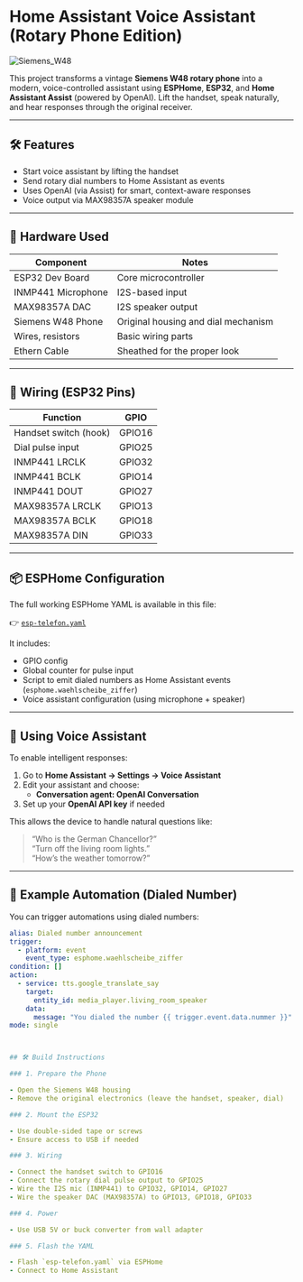 # Home Assistant Voice Assistant (Rotary Phone Edition)

![Siemens_W48](https://github.com/user-attachments/assets/3ee3ac31-729b-4c16-94d3-c70e21f779ed)

This project transforms a vintage **Siemens W48 rotary phone** into a modern, voice-controlled assistant using **ESPHome**, **ESP32**, and **Home Assistant Assist** (powered by OpenAI). Lift the handset, speak naturally, and hear responses through the original receiver.

---

## 🛠️ Features

- Start voice assistant by lifting the handset
- Send rotary dial numbers to Home Assistant as events
- Uses OpenAI (via Assist) for smart, context-aware responses
- Voice output via MAX98357A speaker module

---

## 🧰 Hardware Used

| Component           | Notes                                |
|--------------------|----------------------------------------|
| ESP32 Dev Board     | Core microcontroller                  |
| INMP441 Microphone  | I2S-based input                       |
| MAX98357A DAC       | I2S speaker output                    |
| Siemens W48 Phone   | Original housing and dial mechanism   |
| Wires, resistors    | Basic wiring parts                    |
| Ethern Cable        | Sheathed for the proper look          |

---

## 🔌 Wiring (ESP32 Pins)

| Function              | GPIO       |
|-----------------------|------------|
| Handset switch (hook) | GPIO16     |
| Dial pulse input      | GPIO25     |
| INMP441 LRCLK         | GPIO32     |
| INMP441 BCLK          | GPIO14     |
| INMP441 DOUT          | GPIO27     |
| MAX98357A LRCLK       | GPIO13     |
| MAX98357A BCLK        | GPIO18     |
| MAX98357A DIN         | GPIO33     |

---

## 📦 ESPHome Configuration

The full working ESPHome YAML is available in this file:

👉 [`esp-telefon.yaml`](./esp-telefon.yaml)

It includes:

- GPIO config
- Global counter for pulse input
- Script to emit dialed numbers as Home Assistant events (`esphome.waehlscheibe_ziffer`)
- Voice assistant configuration (using microphone + speaker)

---

## 🧠 Using Voice Assistant

To enable intelligent responses:

1. Go to **Home Assistant → Settings → Voice Assistant**
2. Edit your assistant and choose:
   - **Conversation agent: OpenAI Conversation**
3. Set up your **OpenAI API key** if needed

This allows the device to handle natural questions like:

> “Who is the German Chancellor?”  
> “Turn off the living room lights.”  
> “How’s the weather tomorrow?”

---

## 🧪 Example Automation (Dialed Number)

You can trigger automations using dialed numbers:

```yaml
alias: Dialed number announcement
trigger:
  - platform: event
    event_type: esphome.waehlscheibe_ziffer
condition: []
action:
  - service: tts.google_translate_say
    target:
      entity_id: media_player.living_room_speaker
    data:
      message: "You dialed the number {{ trigger.event.data.nummer }}"
mode: single



## 🛠️ Build Instructions

### 1. Prepare the Phone

- Open the Siemens W48 housing
- Remove the original electronics (leave the handset, speaker, dial)

### 2. Mount the ESP32

- Use double-sided tape or screws
- Ensure access to USB if needed

### 3. Wiring

- Connect the handset switch to GPIO16
- Connect the rotary dial pulse output to GPIO25
- Wire the I2S mic (INMP441) to GPIO32, GPIO14, GPIO27
- Wire the speaker DAC (MAX98357A) to GPIO13, GPIO18, GPIO33

### 4. Power

- Use USB 5V or buck converter from wall adapter

### 5. Flash the YAML

- Flash `esp-telefon.yaml` via ESPHome
- Connect to Home Assistant
